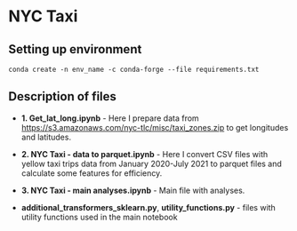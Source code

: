 # NYC Taxi

## Setting up environment
```
conda create -n env_name -c conda-forge --file requirements.txt
```

## Description of files

* **1. Get_lat_long.ipynb** - Here I prepare data from https://s3.amazonaws.com/nyc-tlc/misc/taxi_zones.zip to get longitudes and latitudes.

* **2. NYC Taxi - data to parquet.ipynb** - Here I convert CSV files with yellow taxi trips data from January 2020-July 2021 to parquet files and calculate some features for efficiency.

* **3. NYC Taxi - main analyses.ipynb** - Main file with analyses.

* **additional_transformers_sklearn.py**, **utility_functions.py** - files with utility functions used in the main notebook